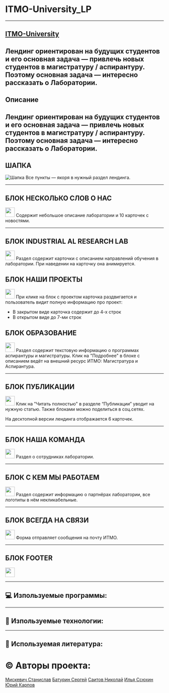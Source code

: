 # **ITMO-University_LP**
---
[ITMO-University](https://www.yandex.ru "Нажми на меня")
---
Лендинг ориентирован на будущих студентов и его основная задача — привлечь новых студентов в магистратуру / аспирантуру. Поэтому основная задача — интересно рассказать о Лаборатории.
---


## **Описание**

Лендинг ориентирован на будущих студентов и его основная задача — привлечь новых студентов в магистратуру / аспирантуру. Поэтому основная задача — интересно рассказать о Лаборатории.
---
## **ШАПКА**
![Шапка](https://user-images.githubusercontent.com/94468513/160718160-0195f1c4-67fc-4c6d-8584-7396916f68a6.png)
Все пункты — якоря в нужный раздел лендинга.

---

## **БЛОК НЕСКОЛЬКО СЛОВ О НАС**
<img src="https://disk.yandex.ru/i/W7Hz3EFfos16wA" width="30">
Содержит небольшое описание лаборатории и 10 карточек с новостями.

---

## **БЛОК INDUSTRIAL AL RESEARCH LAB**
<img src="https://disk.yandex.ru/i/ftqUIE-bQ5W1lg" width="30">
Раздел содержит карточки с описанием направлений обучения в лаборатории.
При наведении на карточку она анимируется.

## **БЛОК НАШИ ПРОЕКТЫ**
<img src="https://disk.yandex.ru/i/RpOhbOFb1yJRSQ" width="30">
При клике на блок с проектом карточка раздвигается  и пользователь видит полную информацию про проект:

- В закрытом виде карточка содержит до 4-х строк
- В открытом виде до 7-ми строк

## **БЛОК ОБРАЗОВАНИЕ**
<img src="https://disk.yandex.ru/i/MJDMMdbgT9cz-g" width="30">
Раздел содержит текстовую информацию о программах аспирантуры и магистратуры. Клик на "Подробнее" в блоке с описанием ведёт на внешний ресурс ИТМО: Магистратура и Аспирантура.

---

## **БЛОК ПУБЛИКАЦИИ**
<img src="https://disk.yandex.ru/i/ZJr28MqS9Z0ZOg" width="30">
Клик на "Читать полностью" в разделе “Публикации” уводит на нужную статью.
Также блоками можно поделиться в соц.сетях.

На десктопной версии лендинга отображается 6 карточек.

---

## **БЛОК НАША КОМАНДА**
<img src="https://disk.yandex.ru/i/eVk4_bqETNc6tQ" width="30">
Раздел о сотрудниках лаборатории.

---

## **БЛОК С КЕМ МЫ РАБОТАЕМ**
<img src="https://disk.yandex.ru/i/uyDEo8thc7xKuw" width="30">
Раздел содержит информацию о партнёрах лаборатории, все логотипы в нём некликабельные.

---

## **БЛОК ВСЕГДА НА СВЯЗИ**
<img src="https://disk.yandex.ru/i/wqHviS6neSnoCA" width="30">
Форма отправляет сообщения на почту ИТМО.

---

## **БЛОК FOOTER**
<img src="https://disk.yandex.ru/i/r11_PXiKWQyCLQ" width="30">

---

## :computer: Изпользуемые программы:

---

## :pill: Изпользуемые технологии:

---

## :book: Используемая литература:

# :copyright: Авторы проекта:

[Мискевич Станислав](https://github.com/MiskevichStanislav)
[Батурин Сергей](https://github.com/BaturinSS)
[Саитов Николай](https://github.com/nikolaysaitov)
[Илья Ссюхин](https://www.yandex.ru)
[Юрий Карпов](https://www.yandex.ru)


